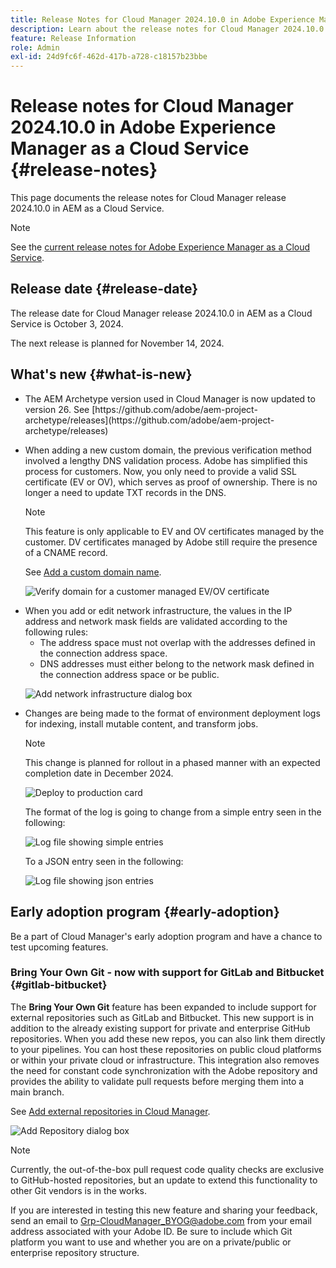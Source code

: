 ```yaml
---
title: Release Notes for Cloud Manager 2024.10.0 in Adobe Experience Manager as a Cloud Service
description: Learn about the release notes for Cloud Manager 2024.10.0 in AEM as a Cloud Service.
feature: Release Information
role: Admin
exl-id: 24d9fc6f-462d-417b-a728-c18157b23bbe
---
```

# Release notes for Cloud Manager 2024.10.0 in Adobe Experience Manager as a Cloud Service {#release-notes}

This page documents the release notes for Cloud Manager release 2024.10.0 in AEM as a Cloud Service.

>[!NOTE]
>
>See the [current release notes for Adobe Experience Manager as a Cloud Service](/help/release-notes/release-notes-cloud/release-notes-current.md).

## Release date {#release-date}

The release date for Cloud Manager release 2024.10.0 in AEM as a Cloud Service is October 3, 2024. 

The next release is planned for November 14, 2024.

## What's new {#what-is-new}

* <!-- BOTH CS & AMS --> The AEM Archetype version used in Cloud Manager is now updated to version 26. See [https://github.com/adobe/aem-project-archetype/releases](https://github.com/adobe/aem-project-archetype/releases) 

<!-- (CMGR-59817) -->

* <!-- CS ONLY --> When adding a new custom domain, the previous verification method involved a lengthy DNS validation process. Adobe has simplified this process for customers. Now, you only need to provide a valid SSL certificate (EV or OV), which serves as proof of ownership. There is no longer a need to update TXT records in the DNS.

    >[!NOTE]
    >
    >This feature is only applicable to EV and OV certificates managed by the customer. DV certificates managed by Adobe still require the presence of a CNAME record.

    See [Add a custom domain name](/help/implementing/cloud-manager/custom-domain-names/add-custom-domain-name.md).

    ![Verify domain for a customer managed EV/OV certificate](/help/implementing/cloud-manager/assets/verify-domain-customer-managed-step.png)

* <!-- CS ONLY --> When you add or edit network infrastructure, the values in the IP address and network mask fields are validated according to the following rules:

    * The address space must not overlap with the addresses defined in the connection address space.
    * DNS addresses must either belong to the network mask defined in the connection address space or be public.

    ![Add network infrastructure dialog box](/help/implementing/cloud-manager/release-notes/assets/network-infrastructure-add.png)

* <!-- CS ONLY --> Changes are being made to the format of environment deployment logs for indexing, install mutable content, and transform jobs.

    >[!NOTE]
    >
    >This change is planned for rollout in a phased manner with an expected completion date in December 2024.

    ![Deploy to production card](/help/implementing/cloud-manager/release-notes/assets/deploy-to-production-card.png)

    The format of the log is going to change from a simple entry seen in the following:

    ![Log file showing simple entries](/help/implementing/cloud-manager/release-notes/assets/log-file-simple-entry.png)

    To a JSON entry seen in the following:

    ![Log file showing json entries](/help/implementing/cloud-manager/release-notes/assets/log-file-json-entry.png)


## Early adoption program {#early-adoption}

Be a part of Cloud Manager's early adoption program and have a chance to test upcoming features.

### Bring Your Own Git - now with support for GitLab and Bitbucket {#gitlab-bitbucket}

<!-- BOTH CS & AMS -->

The **Bring Your Own Git** feature has been expanded to include support for external repositories such as GitLab and Bitbucket. This new support is in addition to the already existing support for private and enterprise GitHub repositories. When you add these new repos, you can also link them directly to your pipelines. You can host these repositories on public cloud platforms or within your private cloud or infrastructure. This integration also removes the need for constant code synchronization with the Adobe repository and provides the ability to validate pull requests before merging them into a main branch.

See [Add external repositories in Cloud Manager](/help/implementing/cloud-manager/managing-code/external-repositories.md).

![Add Repository dialog box](/help/implementing/cloud-manager/release-notes/assets/repositories-add-release-notes.png)

>[!NOTE]
>
>Currently, the out-of-the-box pull request code quality checks are exclusive to GitHub-hosted repositories, but an update to extend this functionality to other Git vendors is in the works.

If you are interested in testing this new feature and sharing your feedback, send an email to [Grp-CloudManager_BYOG@adobe.com](mailto:Grp-CloudManager_BYOG@adobe.com) from your email address associated with your Adobe ID. Be sure to include which Git platform you want to use and whether you are on a private/public or enterprise repository structure.


<!-- ## Bug fixes




## Known issues {#known-issues} -->
